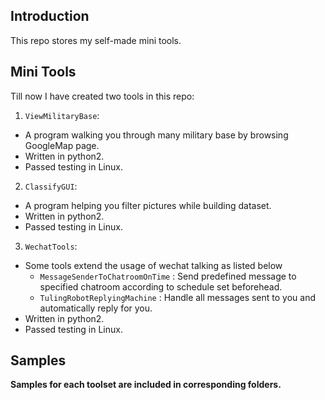 ## Introduction
This repo stores my self-made mini tools.

## Mini Tools
Till now I have created two tools in this repo:

1. `ViewMilitaryBase`:
  - A program walking you through many military base by browsing GoogleMap page.
  - Written in python2.
  - Passed testing in Linux.

2. `ClassifyGUI`:
  - A program helping you filter pictures while building dataset.
  - Written in python2.
  - Passed testing in Linux.

3. `WechatTools`:
  - Some tools extend the usage of wechat talking as listed below
	- `MessageSenderToChatroomOnTime` : Send predefined message to specified chatroom according to schedule set beforehead.
	- `TulingRobotReplyingMachine` : Handle all messages sent to you and automatically reply for you.
  - Written in python2.
  - Passed testing in Linux.

## Samples
**Samples for each toolset are included in corresponding folders.**
